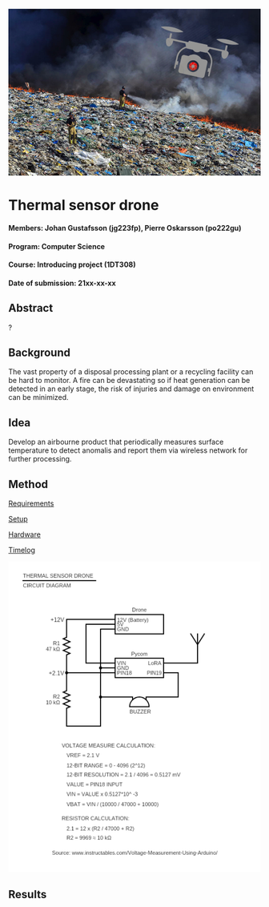 ![Fire and drone](/doc/img/project_plan_front.jpg "fire_drone")

# Thermal sensor drone

#### Members: Johan Gustafsson (jg223fp), Pierre Oskarsson (po222gu)
#### Program: Computer Science  
#### Course:  Introducing project (1DT308)
#### Date of submission: 21xx-xx-xx

## Abstract
?

## Background
The vast property of a disposal processing plant or a recycling facility can be hard to monitor. A fire can be devastating so if heat generation can be detected in an early stage, the risk of injuries and damage on environment can be minimized.

## Idea
Develop an airbourne product that periodically measures surface temperature to detect anomalis and report them via wireless network for further processing.

## Method
[Requirements](/doc/requirements.md)

[Setup](/doc/setup.md)

[Hardware](/doc/hardware.md)

[Timelog](/doc/timelog.md)

![Circuit diagram](/doc/img/circuit_diagram.png "Circuit diagram")

## Results
